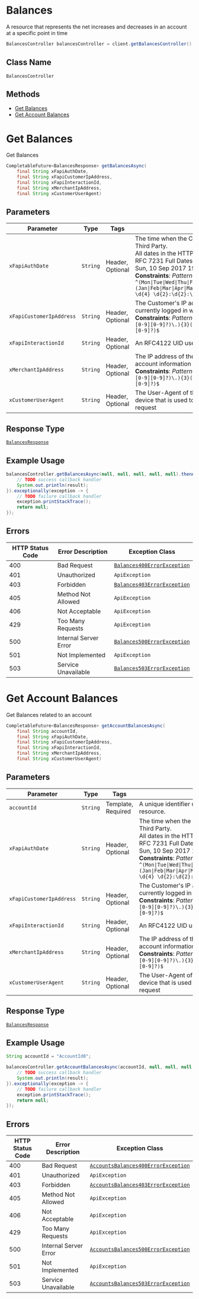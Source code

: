 # Balances

A resource that represents the net increases and decreases in an account at a specific point in time

```java
BalancesController balancesController = client.getBalancesController();
```

## Class Name

`BalancesController`

## Methods

* [Get Balances](../../doc/controllers/balances.md#get-balances)
* [Get Account Balances](../../doc/controllers/balances.md#get-account-balances)


# Get Balances

Get Balances

```java
CompletableFuture<BalancesResponse> getBalancesAsync(
    final String xFapiAuthDate,
    final String xFapiCustomerIpAddress,
    final String xFapiInteractionId,
    final String xMerchantIpAddress,
    final String xCustomerUserAgent)
```

## Parameters

| Parameter | Type | Tags | Description |
|  --- | --- | --- | --- |
| `xFapiAuthDate` | `String` | Header, Optional | The time when the Customer last logged in with the Third Party.<br>All dates in the HTTP headers are represented as RFC 7231 Full Dates. An example is below:<br>Sun, 10 Sep 2017 19:43:31 UTC<br>**Constraints**: *Pattern*: `^(Mon\|Tue\|Wed\|Thu\|Fri\|Sat\|Sun), \d{2} (Jan\|Feb\|Mar\|Apr\|May\|Jun\|Jul\|Aug\|Sep\|Oct\|Nov\|Dec) \d{4} \d{2}:\d{2}:\d{2} (GMT\|UTC)$` |
| `xFapiCustomerIpAddress` | `String` | Header, Optional | The Customer's IP address if the Customer is currently logged in with the Third Party.<br>**Constraints**: *Pattern*: `^((25[0-5]\|2[0-4][0-9]\|[01]?[0-9][0-9]?)\.){3}(25[0-5]\|2[0-4][0-9]\|[01]?[0-9][0-9]?)$` |
| `xFapiInteractionId` | `String` | Header, Optional | An RFC4122 UID used as a correlation id. |
| `xMerchantIpAddress` | `String` | Header, Optional | The IP address of the merchant when making account information requests through a Third Party.<br>**Constraints**: *Pattern*: `^((25[0-5]\|2[0-4][0-9]\|[01]?[0-9][0-9]?)\.){3}(25[0-5]\|2[0-4][0-9]\|[01]?[0-9][0-9]?)$` |
| `xCustomerUserAgent` | `String` | Header, Optional | The User-Agent of the application on the customer device that is used to make the account information request |

## Response Type

[`BalancesResponse`](../../doc/models/balances-response.md)

## Example Usage

```java
balancesController.getBalancesAsync(null, null, null, null, null).thenAccept(result -> {
    // TODO success callback handler
    System.out.println(result);
}).exceptionally(exception -> {
    // TODO failure callback handler
    exception.printStackTrace();
    return null;
});
```

## Errors

| HTTP Status Code | Error Description | Exception Class |
|  --- | --- | --- |
| 400 | Bad Request | [`Balances400ErrorException`](../../doc/models/balances-400-error-exception.md) |
| 401 | Unauthorized | `ApiException` |
| 403 | Forbidden | [`Balances403ErrorException`](../../doc/models/balances-403-error-exception.md) |
| 405 | Method Not Allowed | `ApiException` |
| 406 | Not Acceptable | `ApiException` |
| 429 | Too Many Requests | `ApiException` |
| 500 | Internal Server Error | [`Balances500ErrorException`](../../doc/models/balances-500-error-exception.md) |
| 501 | Not Implemented | `ApiException` |
| 503 | Service Unavailable | [`Balances503ErrorException`](../../doc/models/balances-503-error-exception.md) |


# Get Account Balances

Get Balances related to an account

```java
CompletableFuture<BalancesResponse> getAccountBalancesAsync(
    final String accountId,
    final String xFapiAuthDate,
    final String xFapiCustomerIpAddress,
    final String xFapiInteractionId,
    final String xMerchantIpAddress,
    final String xCustomerUserAgent)
```

## Parameters

| Parameter | Type | Tags | Description |
|  --- | --- | --- | --- |
| `accountId` | `String` | Template, Required | A unique identifier used to identify the account resource. |
| `xFapiAuthDate` | `String` | Header, Optional | The time when the Customer last logged in with the Third Party.<br>All dates in the HTTP headers are represented as RFC 7231 Full Dates. An example is below:<br>Sun, 10 Sep 2017 19:43:31 UTC<br>**Constraints**: *Pattern*: `^(Mon\|Tue\|Wed\|Thu\|Fri\|Sat\|Sun), \d{2} (Jan\|Feb\|Mar\|Apr\|May\|Jun\|Jul\|Aug\|Sep\|Oct\|Nov\|Dec) \d{4} \d{2}:\d{2}:\d{2} (GMT\|UTC)$` |
| `xFapiCustomerIpAddress` | `String` | Header, Optional | The Customer's IP address if the Customer is currently logged in with the Third Party.<br>**Constraints**: *Pattern*: `^((25[0-5]\|2[0-4][0-9]\|[01]?[0-9][0-9]?)\.){3}(25[0-5]\|2[0-4][0-9]\|[01]?[0-9][0-9]?)$` |
| `xFapiInteractionId` | `String` | Header, Optional | An RFC4122 UID used as a correlation id. |
| `xMerchantIpAddress` | `String` | Header, Optional | The IP address of the merchant when making account information requests through a Third Party.<br>**Constraints**: *Pattern*: `^((25[0-5]\|2[0-4][0-9]\|[01]?[0-9][0-9]?)\.){3}(25[0-5]\|2[0-4][0-9]\|[01]?[0-9][0-9]?)$` |
| `xCustomerUserAgent` | `String` | Header, Optional | The User-Agent of the application on the customer device that is used to make the account information request |

## Response Type

[`BalancesResponse`](../../doc/models/balances-response.md)

## Example Usage

```java
String accountId = "AccountId0";

balancesController.getAccountBalancesAsync(accountId, null, null, null, null, null).thenAccept(result -> {
    // TODO success callback handler
    System.out.println(result);
}).exceptionally(exception -> {
    // TODO failure callback handler
    exception.printStackTrace();
    return null;
});
```

## Errors

| HTTP Status Code | Error Description | Exception Class |
|  --- | --- | --- |
| 400 | Bad Request | [`AccountsBalances400ErrorException`](../../doc/models/accounts-balances-400-error-exception.md) |
| 401 | Unauthorized | `ApiException` |
| 403 | Forbidden | [`AccountsBalances403ErrorException`](../../doc/models/accounts-balances-403-error-exception.md) |
| 405 | Method Not Allowed | `ApiException` |
| 406 | Not Acceptable | `ApiException` |
| 429 | Too Many Requests | `ApiException` |
| 500 | Internal Server Error | [`AccountsBalances500ErrorException`](../../doc/models/accounts-balances-500-error-exception.md) |
| 501 | Not Implemented | `ApiException` |
| 503 | Service Unavailable | [`AccountsBalances503ErrorException`](../../doc/models/accounts-balances-503-error-exception.md) |

